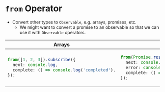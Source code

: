 # `from` Operator

- Convert other types to `Observable`, e.g. arrays, promises, etc.
  - We might want to convert a promise to an observable so that we can use it with `Observable` operators.

<table>
<thead>
<tr>
<th>Arrays</th>
<th>Promises</th>
</tr>
</thead>
<tbody>
<tr>
<td>

```ts
from([1, 2, 3]).subscribe({
  next: console.log,
  complete: () => console.log('completed'),
});
```

</td>
<td>

```ts
from(Promise.resolve(1)).subscribe({
  next: console.log, // Will be called on resolution
  error: console.error, // Will be called on rejection
  complete: () => console.log('completed'), // Will be called after resolution
});
```

</td>
</tr>
</tbody>
</table>
